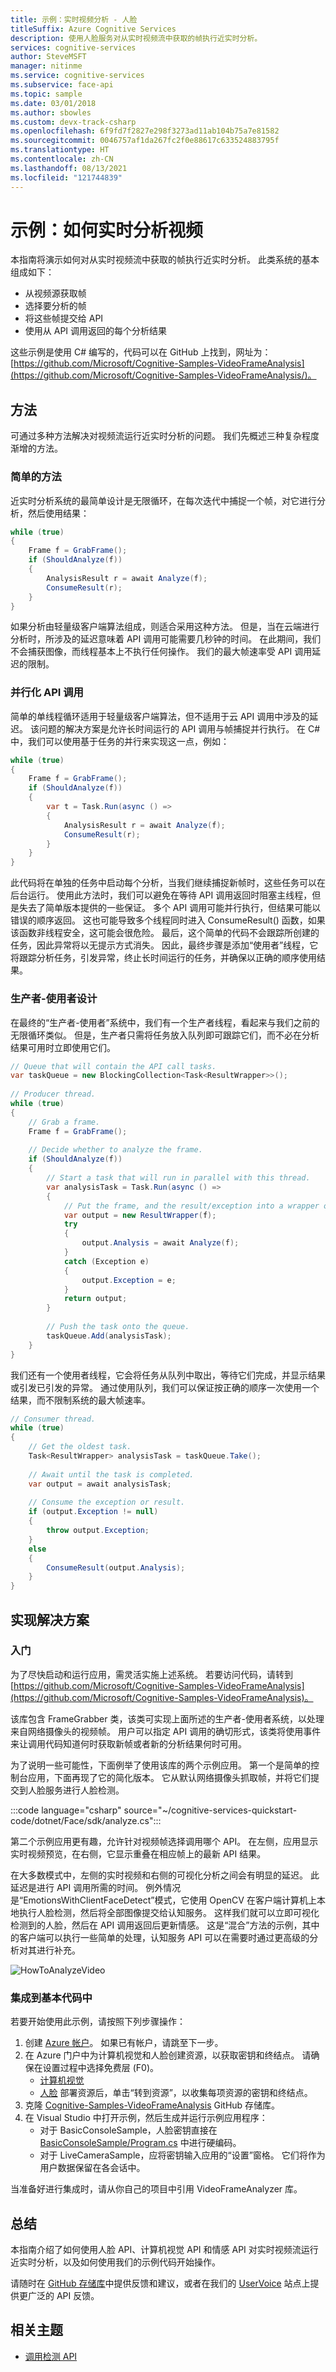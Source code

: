```yaml
---
title: 示例：实时视频分析 - 人脸
titleSuffix: Azure Cognitive Services
description: 使用人脸服务对从实时视频流中获取的帧执行近实时分析。
services: cognitive-services
author: SteveMSFT
manager: nitinme
ms.service: cognitive-services
ms.subservice: face-api
ms.topic: sample
ms.date: 03/01/2018
ms.author: sbowles
ms.custom: devx-track-csharp
ms.openlocfilehash: 6f9fd7f2827e298f3273ad11ab104b75a7e81582
ms.sourcegitcommit: 0046757af1da267fc2f0e88617c633524883795f
ms.translationtype: HT
ms.contentlocale: zh-CN
ms.lasthandoff: 08/13/2021
ms.locfileid: "121744839"
---
```

# <a name="example-how-to-analyze-videos-in-real-time"></a>示例：如何实时分析视频

本指南将演示如何对从实时视频流中获取的帧执行近实时分析。 此类系统的基本组成如下：

- 从视频源获取帧
- 选择要分析的帧
- 将这些帧提交给 API
- 使用从 API 调用返回的每个分析结果

这些示例是使用 C# 编写的，代码可以在 GitHub 上找到，网址为：[https://github.com/Microsoft/Cognitive-Samples-VideoFrameAnalysis](https://github.com/Microsoft/Cognitive-Samples-VideoFrameAnalysis/)。

## <a name="the-approach"></a>方法

可通过多种方法解决对视频流运行近实时分析的问题。 我们先概述三种复杂程度渐增的方法。

### <a name="a-simple-approach"></a>简单的方法

近实时分析系统的最简单设计是无限循环，在每次迭代中捕捉一个帧，对它进行分析，然后使用结果：

```csharp
while (true)
{
    Frame f = GrabFrame();
    if (ShouldAnalyze(f))
    {
        AnalysisResult r = await Analyze(f);
        ConsumeResult(r);
    }
}
```

如果分析由轻量级客户端算法组成，则适合采用这种方法。 但是，当在云端进行分析时，所涉及的延迟意味着 API 调用可能需要几秒钟的时间。 在此期间，我们不会捕获图像，而线程基本上不执行任何操作。 我们的最大帧速率受 API 调用延迟的限制。

### <a name="parallelizing-api-calls"></a>并行化 API 调用

简单的单线程循环适用于轻量级客户端算法，但不适用于云 API 调用中涉及的延迟。 该问题的解决方案是允许长时间运行的 API 调用与帧捕捉并行执行。 在 C# 中，我们可以使用基于任务的并行来实现这一点，例如：

```csharp
while (true)
{
    Frame f = GrabFrame();
    if (ShouldAnalyze(f))
    {
        var t = Task.Run(async () => 
        {
            AnalysisResult r = await Analyze(f);
            ConsumeResult(r);
        }
    }
}
```

此代码将在单独的任务中启动每个分析，当我们继续捕捉新帧时，这些任务可以在后台运行。 使用此方法时，我们可以避免在等待 API 调用返回时阻塞主线程，但是失去了简单版本提供的一些保证。 多个 API 调用可能并行执行，但结果可能以错误的顺序返回。 这也可能导致多个线程同时进入 ConsumeResult() 函数，如果该函数非线程安全，这可能会很危险。 最后，这个简单的代码不会跟踪所创建的任务，因此异常将以无提示方式消失。 因此，最终步骤是添加“使用者”线程，它将跟踪分析任务，引发异常，终止长时间运行的任务，并确保以正确的顺序使用结果。

### <a name="a-producer-consumer-design"></a>生产者-使用者设计

在最终的“生产者-使用者”系统中，我们有一个生产者线程，看起来与我们之前的无限循环类似。 但是，生产者只需将任务放入队列即可跟踪它们，而不必在分析结果可用时立即使用它们。

```csharp
// Queue that will contain the API call tasks. 
var taskQueue = new BlockingCollection<Task<ResultWrapper>>();
     
// Producer thread. 
while (true)
{
    // Grab a frame. 
    Frame f = GrabFrame();
 
    // Decide whether to analyze the frame. 
    if (ShouldAnalyze(f))
    {
        // Start a task that will run in parallel with this thread. 
        var analysisTask = Task.Run(async () => 
        {
            // Put the frame, and the result/exception into a wrapper object.
            var output = new ResultWrapper(f);
            try
            {
                output.Analysis = await Analyze(f);
            }
            catch (Exception e)
            {
                output.Exception = e;
            }
            return output;
        }
        
        // Push the task onto the queue. 
        taskQueue.Add(analysisTask);
    }
}
```

我们还有一个使用者线程，它会将任务从队列中取出，等待它们完成，并显示结果或引发已引发的异常。 通过使用队列，我们​​可以保证按正确的顺序一次使用一个结果，而不限制系统的最大帧速率。

```csharp
// Consumer thread. 
while (true)
{
    // Get the oldest task. 
    Task<ResultWrapper> analysisTask = taskQueue.Take();
 
    // Await until the task is completed. 
    var output = await analysisTask;
     
    // Consume the exception or result. 
    if (output.Exception != null)
    {
        throw output.Exception;
    }
    else
    {
        ConsumeResult(output.Analysis);
    }
}
```

## <a name="implementing-the-solution"></a>实现解决方案

### <a name="getting-started"></a>入门

为了尽快启动和运行应用，需灵活实施上述系统。 若要访问代码，请转到 [https://github.com/Microsoft/Cognitive-Samples-VideoFrameAnalysis](https://github.com/Microsoft/Cognitive-Samples-VideoFrameAnalysis)。

该库包含 FrameGrabber 类，该类可实现上面所述的生产者-使用者系统，以处理来自网络摄像头的视频帧。 用户可以指定 API 调用的确切形式，该类将使用事件来让调用代码知道何时获取新帧或者新的分析结果何时可用。

为了说明一些可能性，下面例举了使用该库的两个示例应用。 第一个是简单的控制台应用，下面再现了它的简化版本。 它从默认网络摄像头抓取帧，并将它们提交到人脸服务进行人脸检测。

:::code language="csharp" source="~/cognitive-services-quickstart-code/dotnet/Face/sdk/analyze.cs":::

第二个示例应用更有趣，允许针对视频帧选择调用哪个 API。 在左侧，应用显示实时视频预览，在右侧，它显示重叠在相应帧上的最新 API 结果。

在大多数模式中，左侧的实时视频和右侧的可视化分析之间会有明显的延迟。 此延迟是进行 API 调用所需的时间。 例外情况是“EmotionsWithClientFaceDetect”模式，它使用 OpenCV 在客户端计算机上本地执行人脸检测，然后将全部图像提交给认知服务。 这样我们就可以立即可视化检测到的人脸，然后在 API 调用返回后更新情感。 这是“混合”方法的示例，其中的客户端可以执行一些简单的处理，认知服务 API 可以在需要时通过更高级的分析对其进行补充。

![HowToAnalyzeVideo](../../Video/Images/FramebyFrame.jpg)

### <a name="integrating-into-your-codebase"></a>集成到基本代码中

若要开始使用此示例，请按照下列步骤操作：

1. 创建 [Azure 帐户](https://azure.microsoft.com/free/cognitive-services/)。 如果已有帐户，请跳至下一步。
2. 在 Azure 门户中为计算机视觉和人脸创建资源，以获取密钥和终结点。 请确保在设置过程中选择免费层 (F0)。
   - [计算机视觉](https://portal.azure.com/#create/Microsoft.CognitiveServicesComputerVision)
   - [人脸](https://portal.azure.com/#create/Microsoft.CognitiveServicesFace) 部署资源后，单击“转到资源”，以收集每项资源的密钥和终结点。 
3. 克隆 [Cognitive-Samples-VideoFrameAnalysis](https://github.com/Microsoft/Cognitive-Samples-VideoFrameAnalysis/) GitHub 存储库。
4. 在 Visual Studio 中打开示例，然后生成并运行示例应用程序：
    - 对于 BasicConsoleSample，人脸密钥直接在 [BasicConsoleSample/Program.cs](https://github.com/Microsoft/Cognitive-Samples-VideoFrameAnalysis/blob/master/Windows/BasicConsoleSample/Program.cs) 中进行硬编码。
    - 对于 LiveCameraSample，应将密钥输入应用的“设置”窗格。 它们将作为用户数据保留在各会话中。
        

当准备好进行集成时，请从你自己的项目中引用 VideoFrameAnalyzer 库。 

## <a name="summary"></a>总结

本指南介绍了如何使用人脸 API、计算机视觉 API 和情感 API 对实时视频流运行近实时分析，以及如何使用我们的示例代码开始操作。

请随时在 [GitHub 存储库](https://github.com/Microsoft/Cognitive-Samples-VideoFrameAnalysis/)中提供反馈和建议，或者在我们的 [UserVoice](https://feedback.azure.com/forums/932041-azure-cognitive-services?category_id=395743) 站点上提供更广泛的 API 反馈。

## <a name="related-topics"></a>相关主题
- [调用检测 API](HowtoDetectFacesinImage.md)
